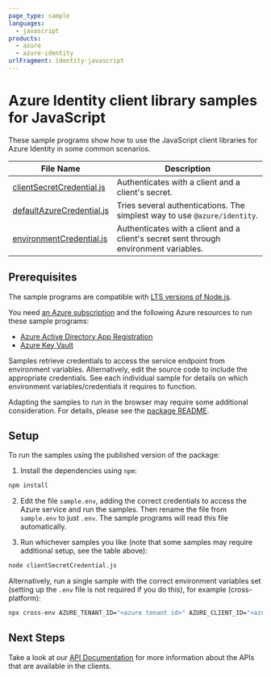 ```yaml
---
page_type: sample
languages:
  - javascript
products:
  - azure
  - azure-identity
urlFragment: identity-javascript
---
```


# Azure Identity client library samples for JavaScript

These sample programs show how to use the JavaScript client libraries for Azure Identity in some common scenarios.

| **File Name**                                       | **Description**                                                                       |
| --------------------------------------------------- | ------------------------------------------------------------------------------------- |
| [clientSecretCredential.js][clientsecretcredential] | Authenticates with a client and a client's secret.                                    |
| [defaultAzureCredential.js][defaultazurecredential] | Tries several authentications. The simplest way to use `@azure/identity`.             |
| [environmentCredential.js][environmentcredential]   | Authenticates with a client and a client's secret sent through environment variables. |

## Prerequisites

The sample programs are compatible with [LTS versions of Node.js](https://nodejs.org/about/releases/).

You need [an Azure subscription][freesub] and the following Azure resources to run these sample programs:

- [Azure Active Directory App Registration][createinstance_azureactivedirectoryappregistration]
- [Azure Key Vault][createinstance_azurekeyvault]

Samples retrieve credentials to access the service endpoint from environment variables. Alternatively, edit the source code to include the appropriate credentials. See each individual sample for details on which environment variables/credentials it requires to function.

Adapting the samples to run in the browser may require some additional consideration. For details, please see the [package README][package].

## Setup

To run the samples using the published version of the package:

1. Install the dependencies using `npm`:

```bash
npm install
```

2. Edit the file `sample.env`, adding the correct credentials to access the Azure service and run the samples. Then rename the file from `sample.env` to just `.env`. The sample programs will read this file automatically.

3. Run whichever samples you like (note that some samples may require additional setup, see the table above):

```bash
node clientSecretCredential.js
```

Alternatively, run a single sample with the correct environment variables set (setting up the `.env` file is not required if you do this), for example (cross-platform):

```bash
npx cross-env AZURE_TENANT_ID="<azure tenant id>" AZURE_CLIENT_ID="<azure client id>" AZURE_CLIENT_SECRET="<azure client secret>" node clientSecretCredential.js
```

## Next Steps

Take a look at our [API Documentation][apiref] for more information about the APIs that are available in the clients.

[clientsecretcredential]: https://github.com/Azure/azure-sdk-for-js/blob/main/sdk/identity/identity/samples/v2/javascript/clientSecretCredential.js
[defaultazurecredential]: https://github.com/Azure/azure-sdk-for-js/blob/main/sdk/identity/identity/samples/v2/javascript/defaultAzureCredential.js
[environmentcredential]: https://github.com/Azure/azure-sdk-for-js/blob/main/sdk/identity/identity/samples/v2/javascript/environmentCredential.js
[apiref]: https://docs.microsoft.com/javascript/api/@azure/identity
[freesub]: https://azure.microsoft.com/free/
[createinstance_azureactivedirectoryappregistration]: https://docs.microsoft.com/azure/active-directory/develop/quickstart-register-app
[createinstance_azurekeyvault]: https://docs.microsoft.com/azure/key-vault/quick-create-portal
[package]: https://github.com/Azure/azure-sdk-for-js/tree/main/sdk/identity/identity/README.md
